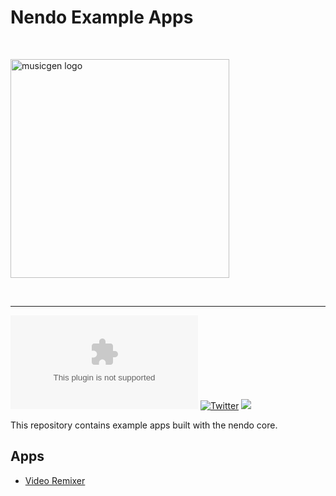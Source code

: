 # Nendo Example Apps

<br>
<p align="left">
    <img src="https://okio.ai/assets/images/nendo_core_logo.png" width="350" alt="musicgen logo">
</p>
<br>

---

![Documentation](https://img.shields.io/website/https/nendo.ai)
[![Twitter](https://img.shields.io/twitter/url/https/twitter.com/okio_ai.svg?style=social&label=Follow%20%40okio_ai)](https://twitter.com/okio_ai) [![](https://dcbadge.vercel.app/api/server/XpkUsjwXTp?compact=true&style=flat)](https://discord.gg/XpkUsjwXTp)


This repository contains example apps built with the nendo core.


## Apps

- [Video Remixer](video-remixer/README.md)

